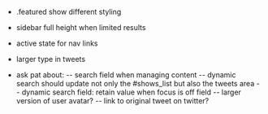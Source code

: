 - .featured show different styling

- sidebar full height when limited results

- active state for nav links

- larger type in tweets

- ask pat about:
-- search field when managing content
-- dynamic search should update not only the #shows_list but also the tweets area
-- dynamic search field: retain value when focus is off field
-- larger version of user avatar?
-- link to original tweet on twitter?
